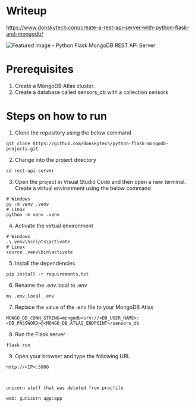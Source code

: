 # Writeup

https://www.donskytech.com/create-a-rest-api-server-with-python-flask-and-mongodb/

![Featured Image - Python Flask MongoDB REST API Server](https://user-images.githubusercontent.com/69466026/229530573-a7762815-af49-4c99-86e1-c46cb20ace00.jpg)

# Prerequisites

1.  Create a MongoDB Atlas cluster.
2.  Create a database called sensors_db with a collection sensors

# Steps on how to run

1.  Clone the repository using the below command

```
git clone https://github.com/donskytech/python-flask-mongodb-projects.git
```

2. Change into the project directory

```
cd rest-api-server
```

3. Open the project in Visual Studio Code and then open a new terminal. Create a virtual environment using the below command

```
# Windows
py -m venv .venv
# Linux
python -m venv .venv
```

4. Activate the virtual environment

```
# Windows
.\.venv\Scripts\activate
# Linux
source .venv\bin\activate
```

5. Install the dependencies

```
pip install -r requirements.txt
```

6. Rename the .env.local to .env

```
mv .env.local .env
```

7. Replace the value of the .env file to your MongoDB Atlas

```
MONGO_DB_CONN_STRING=mongodb+srv://<DB_USER_NAME>:<DB_PASSWORD>@<MONGO_DB_ATLAS_ENDPOINT>/sensors_db
```

8. Run the Flask server

```
flask run
```

9. Open your browser and type the following URL

```
http://<IP>:5000



unicorn stuff that was deleted from procfile

web: gunicorn app:app
```
